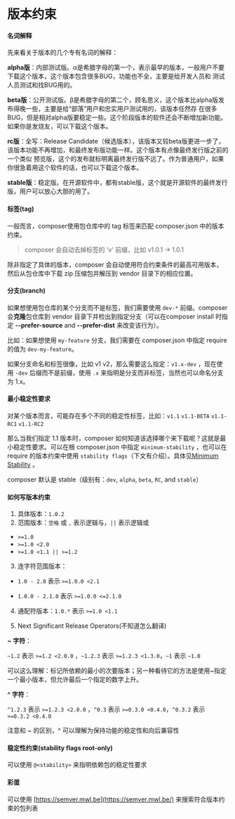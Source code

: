 # 版本约束

#### 名词解释

先来看关于版本的几个专有名词的解释：

**alpha版**：内部测试版。α是希腊字母的第一个，表示最早的版本，一般用户不要下载这个版本，这个版本包含很多BUG，功能也不全，主要是给开发人员和 测试人员测试和找BUG用的。

**beta版**：公开测试版。β是希腊字母的第二个，顾名思义，这个版本比alpha版发布得晚一些，主要是给“部落”用户和忠实用户测试用的，该版本任然存 在很多BUG，但是相对alpha版要稳定一些。这个阶段版本的软件还会不断增加新功能。如果你是发烧友，可以下载这个版本。

**rc版**：全写：Release Candidate（候选版本），该版本又较beta版更进一步了，该版本功能不再增加，和最终发布版功能一样。这个版本有点像最终发行版之前的一个类似 预览版，这个的发布就标明离最终发行版不远了。作为普通用户，如果你很急着用这个软件的话，也可以下载这个版本。

**stable版**：稳定版。在开源软件中，都有stable版，这个就是开源软件的最终发行版，用户可以放心大胆的用了。

#### 标签(tag)

一般而言，composer使用包仓库中的 tag 标签来匹配 composer.json 中的版本约束。

> composer 会自动去掉标签的 'v' 前缀，比如 v1.0.1 -> 1.0.1

除非指定了具体的版本，composer 会自动使用符合约束条件的最高可用版本，然后从包仓库中下载 zip 压缩包并解压到 vendor 目录下的相应位置。

#### 分支(branch)

如果想使用包仓库的某个分支而不是标签，我们需要使用 `dev-*` 前缀。composer 会**克隆**包仓库到 vendor 目录下并检出到指定分支（可以在composer install 时指定 **--prefer-source** and **--prefer-dist** 来改变该行为）。

比如：如果想使用 `my-feature` 分支，我们需要在 composer.json 中指定 require 的值为 `dev-my-feature`。

如果分支命名和标签很像，比如 v1 v2，那么需要这么指定：`v1.x-dev` ，现在使用 `-dev` 后缀而不是前缀，使用 `.x` 来指明是分支而非标签，当然也可以命名分支为 1.x。

#### 最小稳定性要求

对某个版本而言，可能存在多个不同的稳定性标签，比如：`v1.1` `v1.1-BETA` `v1.1-RC1` `v1.1-RC2`

那么当我们指定 1.1 版本时，composer 如何知道该选择哪个来下载呢？这就是最小稳定性要求。可以在根 composer.json 中指定 `minimum-stability` ，也可以在 require 的版本约束中使用 `stability flags`（下文有介绍）。具体见[Minimum Stability](https://getcomposer.org/doc/04-schema.md#minimum-stability) 。

composer 默认是 stable（级别有：`dev`, `alpha`, `beta`, `RC`, and `stable`）

#### 如何写版本约束

1. 具体版本：`1.0.2`
2. 范围版本：`空格` 或 `,` 表示逻辑与，`||` 表示逻辑或

- `>=1.0`
- `>=1.0 <2.0`
- `>=1.0 <1.1 || >=1.2`

3. 连字符范围版本：

* `1.0 - 2.0` 表示 `>=1.0.0 <2.1`

* `1.0.0 - 2.1.0` 表示 `>=1.0.0 <=2.1.0`

4. 通配符版本：`1.0.*` 表示 `>=1.0 <1.1`

5. Next Significant Release Operators(不知道怎么翻译)

**~ 字符**：

`~1.2` 表示 `>=1.2 <2.0.0` ，`~1.2.3` 表示 `>=1.2.3 <1.3.0`，`~1` 表示 `~1.0`

可以这么理解：标记所依赖的最小的次要版本；另一种看待它的方法是使用~指定一个最小版本，但允许最后一个指定的数字上升。

**^ 字符**：

`^1.2.3` 表示 `>=1.2.3 <2.0.0` ，`^0.3` 表示 `>=0.3.0 <0.4.0`，`^0.3.2` 表示 `>=0.3.2 <0.4.0`

注意和 ~ 的区别，^ 可以理解为保持功能的稳定性和向后兼容性

#### 稳定性约束(stability flags root-only)

可以使用 `@<stability>` 来指明依赖包的稳定性要求

#### 彩蛋

可以使用 [https://semver.mwl.be](https://semver.mwl.be/) 来搜索符合版本约束的包列表